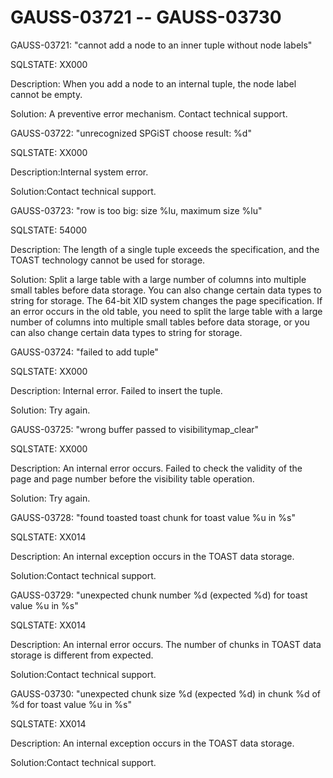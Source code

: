 # GAUSS-03721 -- GAUSS-03730<a name="EN-US_TOPIC_0302073069"></a>

GAUSS-03721: "cannot add a node to an inner tuple without node labels"

SQLSTATE: XX000

Description: When you add a node to an internal tuple, the node label cannot be empty.

Solution: A preventive error mechanism. Contact technical support.

GAUSS-03722: "unrecognized SPGiST choose result: %d"

SQLSTATE: XX000

Description:Internal system error.

Solution:Contact technical support.

GAUSS-03723: "row is too big: size %lu, maximum size %lu"

SQLSTATE: 54000

Description: The length of a single tuple exceeds the specification, and the TOAST technology cannot be used for storage.

Solution: Split a large table with a large number of columns into multiple small tables before data storage. You can also change certain data types to string for storage. The 64-bit XID system changes the page specification. If an error occurs in the old table, you need to split the large table with a large number of columns into multiple small tables before data storage, or you can also change certain data types to string for storage.

GAUSS-03724: "failed to add tuple"

SQLSTATE: XX000

Description: Internal error. Failed to insert the tuple.

Solution: Try again.

GAUSS-03725: "wrong buffer passed to visibilitymap\_clear"

SQLSTATE: XX000

Description: An internal error occurs. Failed to check the validity of the page and page number before the visibility table operation.

Solution: Try again.

GAUSS-03728: "found toasted toast chunk for toast value %u in %s"

SQLSTATE: XX014

Description: An internal exception occurs in the TOAST data storage.

Solution:Contact technical support.

GAUSS-03729: "unexpected chunk number %d \(expected %d\) for toast value %u in %s"

SQLSTATE: XX014

Description: An internal error occurs. The number of chunks in TOAST data storage is different from expected.

Solution:Contact technical support.

GAUSS-03730: "unexpected chunk size %d \(expected %d\) in chunk %d of %d for toast value %u in %s"

SQLSTATE: XX014

Description: An internal exception occurs in the TOAST data storage.

Solution:Contact technical support.

